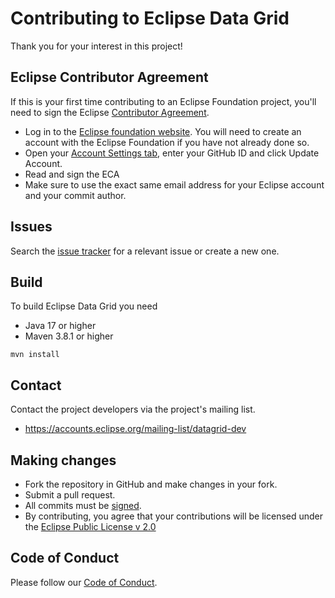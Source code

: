 # Contributing to Eclipse Data Grid

Thank you for your interest in this project!

## Eclipse Contributor Agreement

If this is your first time contributing to an Eclipse Foundation project, you'll need to sign the Eclipse [Contributor Agreement](https://www.eclipse.org/legal/ECA.php).

- Log in to the [Eclipse foundation website](https://accounts.eclipse.org/). You will need to create an account with the Eclipse Foundation if you have not already done so.
- Open your [Account Settings tab](https://dev.eclipse.org/site_login/myaccount.php#open_tab_accountsettings), enter your GitHub ID and click Update Account.
- Read and sign the ECA
- Make sure to use the exact same email address for your Eclipse account and your commit author.

## Issues 

Search the [issue tracker](https://github.com/eclipse-datagrid/datagrid/issues) for a relevant issue or create a new one.

## Build

To build Eclipse Data Grid you need
- Java 17 or higher
- Maven 3.8.1 or higher

```
mvn install
```

## Contact

Contact the project developers via the project's mailing list.
- https://accounts.eclipse.org/mailing-list/datagrid-dev

## Making changes

- Fork the repository in GitHub and make changes in your fork.
- Submit a pull request.
- All commits must be [signed](https://docs.github.com/en/authentication/managing-commit-signature-verification/signing-commits).
- By contributing, you agree that your contributions will be licensed under the [Eclipse Public License v 2.0](https://www.eclipse.org/legal/epl-2.0/)

## Code of Conduct

Please follow our [Code of Conduct](CODE_OF_CONDUCT.md).
